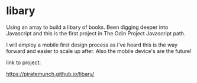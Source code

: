 # libary

Using an array to build a libary of books. Been digging deeper into Javascript and this is the first project in The Odin Project Javascript path. 

I will employ a mobile first design process as i've heard this is the way forward and easier to scale up after. Also the mobile device's are the future!

link to project:

https://piratemunch.github.io/libary/